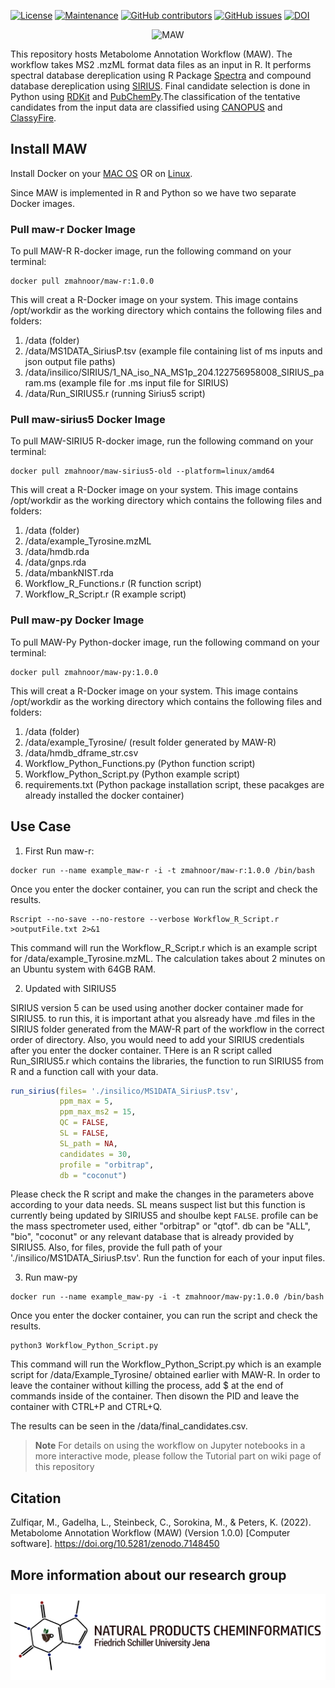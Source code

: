 [![License](https://img.shields.io/badge/License-MIT%202.0-blue.svg)](https://opensource.org/licenses/MIt)
[![Maintenance](https://img.shields.io/badge/Maintained%3F-yes-blue.svg)](https://GitHub.com/zmahnoor14/MAW/graphs/commit-activity)
[![GitHub contributors](https://img.shields.io/github/contributors/zmahnoor14/MAW.svg)](https://GitHub.com/zmahnoor14/MAW/graphs/contributors/)
[![GitHub issues](https://img.shields.io/github/issues/zmahnoor14/MAW.svg)](https://GitHub.com/zmahnoor14/MAW/issues/)
[![DOI](https://zenodo.org/badge/438345970.svg)](https://zenodo.org/badge/latestdoi/438345970)

<p align="center"><img width="528" alt="MAW" src="https://user-images.githubusercontent.com/30716951/168855653-ae2efaa1-cbaf-4215-a04e-13bcd88ac46f.png"></p>


This repository hosts Metabolome Annotation Workflow (MAW). The workflow takes MS2 .mzML format data files as an input in R. It performs spectral database dereplication using R Package [Spectra](https://rformassspectrometry.github.io/Spectra/) and compound database dereplication using [SIRIUS](https://bio.informatik.uni-jena.de/software/sirius/). Final candidate selection is done in Python using [RDKit](https://www.rdkit.org/) and [PubChemPy](https://pubchempy.readthedocs.io/en/latest/).The classification of the tentative candidates from the input data are classified using [CANOPUS](https://bio.informatik.uni-jena.de/software/canopus/) and [ClassyFire](http://classyfire.wishartlab.com/).

## Install MAW

Install Docker on your [MAC OS](https://www.docker.com/get-started/) OR on [Linux](https://docs.docker.com/engine/install/ubuntu/). <br>

Since MAW is implemented in R and Python so we have two separate Docker images. 

### Pull maw-r Docker Image
To pull MAW-R R-docker image, run the following command on your terminal:
```
docker pull zmahnoor/maw-r:1.0.0
```
This will creat a R-Docker image on your system. This image contains /opt/workdir as the working directory which contains the following files and folders:
<br>
1. /data (folder)
2. /data/MS1DATA_SiriusP.tsv (example file containing list of ms inputs and json output file paths)
3. /data/insilico/SIRIUS/1_NA_iso_NA_MS1p_204.122756958008_SIRIUS_param.ms (example file for .ms input file for SIRIUS)
4. /data/Run_SIRIUS5.r (running Sirius5 script) <br>

### Pull maw-sirius5 Docker Image
To pull MAW-SIRIU5 R-docker image, run the following command on your terminal:
```
docker pull zmahnoor/maw-sirius5-old --platform=linux/amd64
```
This will creat a R-Docker image on your system. This image contains /opt/workdir as the working directory which contains the following files and folders:
<br>
1. /data (folder)
2. /data/example_Tyrosine.mzML
3. /data/hmdb.rda
4. /data/gnps.rda
5. /data/mbankNIST.rda
6. Workflow_R_Functions.r (R function script)
7. Workflow_R_Script.r (R example script)

### Pull maw-py Docker Image
To pull MAW-Py Python-docker image, run the following command on your terminal:
```
docker pull zmahnoor/maw-py:1.0.0
```
This will creat a R-Docker image on your system. This image contains /opt/workdir as the working directory which contains the following files and folders:
1. /data (folder) 
2. /data/example_Tyrosine/ (result folder generated by MAW-R)
3. /data/hmdb_dframe_str.csv
4. Workflow_Python_Functions.py (Python function script)
5. Workflow_Python_Script.py (Python example script)
6. requirements.txt (Python package installation script, these pacakges are already installed the docker container) <br>

## Use Case

1. First Run maw-r:

```
docker run --name example_maw-r -i -t zmahnoor/maw-r:1.0.0 /bin/bash
```
Once you enter the docker container, you can run the script and check the results.
```
Rscript --no-save --no-restore --verbose Workflow_R_Script.r >outputFile.txt 2>&1
```
This command will run the Workflow_R_Script.r which is an example script for /data/example_Tyrosine.mzML. The calculation takes about 2 minutes on an Ubuntu system with 64GB RAM.

2. Updated with SIRIUS5

SIRIUS version 5 can be used using another docker container made for SIRIUS5. to run this, it is important athat you alsready have .md files in the SIRIUS folder generated from the MAW-R part of the workflow in the correct order of directory. Also, you would need to add your SIRIUS credentials after you enter the docker container. THere is an R script called Run_SIRIUS5.r which contains the libraries, the function to run SIRIUS5 from R and a function call with your data. 

```R
run_sirius(files= './insilico/MS1DATA_SiriusP.tsv',
           ppm_max = 5, 
           ppm_max_ms2 = 15, 
           QC = FALSE, 
           SL = FALSE, 
           SL_path = NA, 
           candidates = 30, 
           profile = "orbitrap", 
           db = "coconut")
```

Please check the R script and make the changes in the parameters above according to your data needs. SL means suspect list but this function is currently being updated by SIRIUS5 and shoulbe kept ```FALSE```. profile can be the mass spectrometer used, either "orbitrap" or "qtof". db can be "ALL", "bio", "coconut" or any relevant database that is already provided by SIRIUS5. Also, for files, provide the full path of your './insilico/MS1DATA_SiriusP.tsv'. Run the function for each of your input files.

3. Run maw-py
```
docker run --name example_maw-py -i -t zmahnoor/maw-py:1.0.0 /bin/bash
```
Once you enter the docker container, you can run the script and check the results.
```
python3 Workflow_Python_Script.py
```
This command will run the Workflow_Python_Script.py which is an example script for /data/Example_Tyrosine/ obtained earlier with MAW-R. In order to leave the container without killing the process, add $ at the end of commands inside of the container. Then disown the PID and leave the container with CTRL+P and CTRL+Q. <br>

The results can be seen in the /data/final_candidates.csv.
<br>

> **Note**
> For details on using the workflow on Jupyter notebooks in a more interactive mode, please follow the Tutorial part on wiki page of this repository

## Citation
Zulfiqar, M., Gadelha, L., Steinbeck, C., Sorokina, M., & Peters, K. (2022). Metabolome Annotation Workflow (MAW) (Version 1.0.0) [Computer software]. https://doi.org/10.5281/zenodo.7148450

## More information about our research group

[![GitHub Logo](https://github.com/Kohulan/DECIMER-Image-to-SMILES/blob/master/assets/CheminfGit.png?raw=true)](https://cheminf.uni-jena.de)
